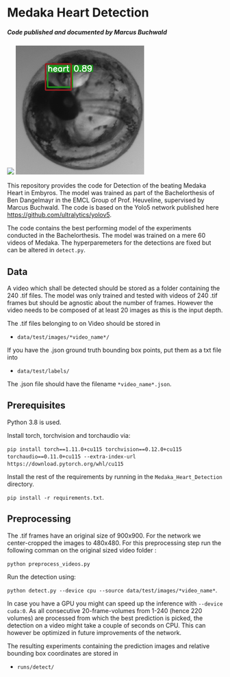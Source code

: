 # Medaka Heart Detection
##### Code published and documented by Marcus Buchwald

<img src="showcase_images/Video-21.gif" width="300">
<img src="showcase_images/A011-PO01-LO001-CO6-SL071-PX32500-PW0100-IN0020-TM210-X104529-Y011155-Z213909-T0000145959-WE00011.png" width="300">


This repository provides the code for Detection of the beating Medaka Heart in Embyros. The model was trained as part 
of the Bachelorthesis of Ben Dangelmayr in the EMCL Group of Prof. Heuveline, supervised by Marcus Buchwald. 
The code is based on the Yolo5 network published here https://github.com/ultralytics/yolov5.

The code contains the best performing model of the experiments conducted in the Bachelorthesis. The model was trained on 
a mere 60 videos of Medaka. The hyperparemeters for the detections are fixed but can be altered in `detect.py`.

## Data
A video which shall be detected should be stored as a folder containing the 240 .tif files. The model was only trained 
and tested with videos of 240 .tif frames but should be agnostic about the number of frames. However the video needs to be 
composed of at least 20 images as this is the input depth. 

The .tif files belonging to on Video should be stored in

- `data/test/images/*video_name*/`

If you have the .json ground truth bounding box points, put them as a txt file into

- `data/test/labels/`

The .json file should have the filename `*video_name*.json`.

## Prerequisites

Python 3.8 is used. 

Install torch, torchvision and torchaudio via:

`pip install torch==1.11.0+cu115 torchvision==0.12.0+cu115 torchaudio==0.11.0+cu115 --extra-index-url https://download.pytorch.org/whl/cu115`

Install the rest of the requirements by running in the `Medaka_Heart_Detection` directory.

`pip install -r requirements.txt`.

## Preprocessing

The .tif frames have an original size of 900x900. For the network we center-cropped the images to 480x480.
For this preprocessing step run the following comman on the original sized video folder :

`python preprocess_videos.py`

Run the detection using: 

`python detect.py --device cpu --source data/test/images/*video_name*`.

In case you have a GPU you might can speed up the inference with `--device cuda:0`. 
As all consecutive 20-frame-volumes from 1-240 (hence 220 volumes) are processed from which the best prediction is 
picked, the detection on a video might take a couple of seconds on CPU. This can however be optimized in future 
improvements of the network.

The resulting experiments containing the prediction images and relative bounding box coordinates are stored in 

- `runs/detect/`


